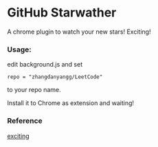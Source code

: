 # GitHub Starwather

A chrome plugin to watch your new stars! Exciting! 

### Usage:

edit background.js and set 

	repo = "zhangdanyangg/LeetCode"
	
to your repo name.

Install it to Chrome as extension and waiting!

### Reference
[exciting](https://github.com/code4craft/exciting)